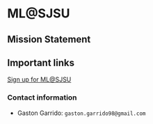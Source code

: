 # ML@SJSU

## Mission Statement

## Important links
[Sign up for ML@SJSU](https://docs.google.com/forms/d/e/1FAIpQLSePkD5O-81AGgtwxGZSegI2_rq0Ic5o7R9KgyOplnd-yCxa9Q/viewform)

### Contact information
* Gaston Garrido: `gaston.garrido98@gmail.com`


